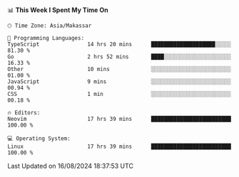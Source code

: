 <!--START_SECTION:waka-->
📊 **This Week I Spent My Time On** 

```text
🕑︎ Time Zone: Asia/Makassar

💬 Programming Languages: 
TypeScript               14 hrs 20 mins      ████████████████████░░░░░   81.30 % 
Go                       2 hrs 52 mins       ████░░░░░░░░░░░░░░░░░░░░░   16.33 % 
Other                    10 mins             ░░░░░░░░░░░░░░░░░░░░░░░░░   01.00 % 
JavaScript               9 mins              ░░░░░░░░░░░░░░░░░░░░░░░░░   00.94 % 
CSS                      1 min               ░░░░░░░░░░░░░░░░░░░░░░░░░   00.18 % 

🔥 Editors: 
Neovim                   17 hrs 39 mins      █████████████████████████   100.00 % 

💻 Operating System: 
Linux                    17 hrs 39 mins      █████████████████████████   100.00 % 
```


 Last Updated on 16/08/2024 18:37:53 UTC
<!--END_SECTION:waka-->
